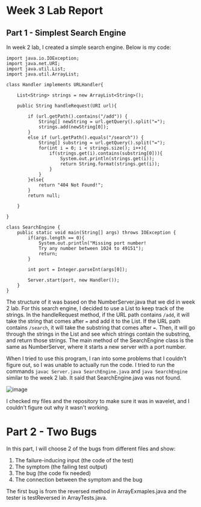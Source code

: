 # Week 3 Lab Report

## Part 1 - Simplest Search Engine

In week 2 lab, I created a simple search engine. Below is my code:

```
import java.io.IOException;
import java.net.URI;
import java.util.List;
import java.util.ArrayList;

class Handler implements URLHandler{
 
    List<String> strings = new ArrayList<String>();

    public String handleRequest(URI url){
    
        if (url.getPath().contains("/add")) {
            String[] newString = url.getQuery().split("=");
            strings.add(newString[0]);
        }
        else if (url.getPath().equals("/search")) {
            String[] substring = url.getQuery().split("=");
            for(int i = 0; i < strings.size(); i++){
                if(strings.get(i).contains(substring[0])){
                    System.out.println(strings.get(i));
                    return String.format(strings.get(i));
                }
            }
        }else{
            return "404 Not Found!";
        }
        return null;        
            
    }
    
}

class SearchEngine {
    public static void main(String[] args) throws IOException {
        if(args.length == 0){
            System.out.println("Missing port number! 
            Try any number between 1024 to 49151");
            return;
        }

        int port = Integer.parseInt(args[0]);

        Server.start(port, new Handler());
    }
}
```

The structure of it was based on the NumberServer.java that we did in week 2 lab. For this search engine, I decided to use a List to keep track of the strings. In the handleRequest method, if the URL path contains `/add`, it will take the string that comes after `=` and add it to the List. If the URL path contains `/search`, it will take the substring that comes after `=`. Then, it will go through the strings in the List and see which strings contain the substring, and return those strings. The main method of the SearchEngine class is the same as NumberServer, where it starts a new server with a port number.

When I tried to use this program, I ran into some problems that I couldn't figure out, so I was unable to actually run the code. I tried to run the commands `javac Server.java SearchEngine.java` and `java SearchEngine` similar to the week 2 lab. It said that SearchEngine.java was not found.

![image](https://user-images.githubusercontent.com/122491370/214958352-e6872169-be1c-4402-bd8e-6ffc7c0c0a84.png)

I checked my files and the repository to make sure it was in wavelet, and I couldn't figure out why it wasn't working.

# Part 2 - Two Bugs

In this part, I will choose 2 of the bugs from different files and show:

1. The failure-inducing input (the code of the test)
2. The symptom (the failing test output)
3. The bug (the code fix needed)
4. The connection between the symptom and the bug

The first bug is from the reversed method in ArrayExmaples.java and the tester is testReversed in ArrayTests.java.
